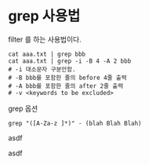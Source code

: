 # grep 사용법

filter 를 하는 사용법이다.

```text
cat aaa.txt | grep bbb
cat aaa.txt | grep -i -B 4 -A 2 bbb
# -i 대소문자 구분안함. 
# -B bbb를 포함한 줄의 before 4줄 출력
# -A bbb를 포함한 줄의 after 2줄 출력
# -v <keywords to be excluded>
```

grep  옵션 



```text
grep "([A-Za-z ]*)" - (blah Blah Blah) 
```

asdf

asdf



